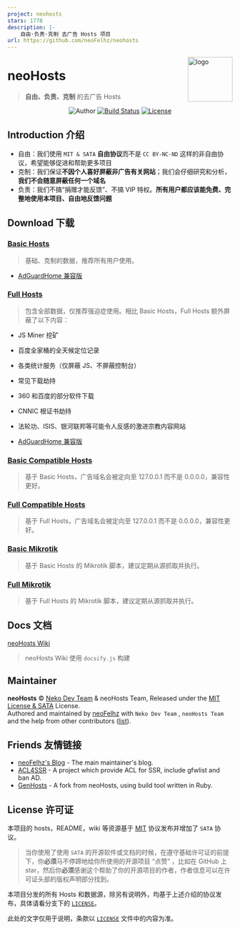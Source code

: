 ```yaml
---
project: neohosts
stars: 1778
description: |-
    自由·负责·克制 去广告 Hosts 项目
url: https://github.com/neoFelhz/neohosts
---
```


<img src="https://i.loli.net/2017/10/26/59f16e54c30af.png" alt="logo" width="100" height="100" align="right" />

# neoHosts

> **自由、负责、克制** 的去广告 Hosts

<p align="center">
<img alt="Author" src="https://img.shields.io/badge/Author-Neko%20Dev%20Team%20&%20neoHosts%20Team-blue.svg?style=flat-square"/>
<a href="https://travis-ci.org/neko-dev/neohosts"><img alt="Build Status" src="https://img.shields.io/travis/neoFelhz/neohosts.svg?style=flat-square"/></a>
<a href="https://github.com/neoFelhz/neohosts/blob/data/LICENSE"><img alt="License" src="https://img.shields.io/badge/License-MIT-757575.svg?style=flat-square"/></a>
</p>

## Introduction 介绍

- 自由：我们使用 `MIT & SATA` **自由协议**而不是 `CC BY-NC-ND` 这样的非自由协议，希望能够促进和帮助更多项目
- 克制：我们保证**不因个人喜好屏蔽非广告有关网站**；我们会仔细研究和分析，**我们不会随意屏蔽任何一个域名**
- 负责：我们不搞“捐赠才能反馈”、不搞 VIP 特权。**所有用户都应该能免费、完整地使用本项目、自由地反馈问题**

## Download 下载

### [Basic Hosts](https://cdn.jsdelivr.net/gh/neoFelhz/neohosts@gh-pages/basic/hosts)

> 基础、克制的数据，推荐所有用户使用。

- [AdGuardHome 兼容版](https://cdn.jsdelivr.net/gh/neoFelhz/neohosts@gh-pages/basic/hosts.txt)

### [Full Hosts](https://cdn.jsdelivr.net/gh/neoFelhz/neohosts@gh-pages/full/hosts)

> 包含全部数据，仅推荐强迫症使用。相比 Basic Hosts，Full Hosts 额外屏蔽了以下内容：

- JS Miner 挖矿
- 百度全家桶的全天候定位记录
- 各类统计服务（仅屏蔽 JS、不屏蔽控制台）
- 常见下载劫持
- 360 和百度的部分软件下载
- CNNIC 根证书劫持
- 法轮功、ISIS、银河联邦等可能令人反感的激进宗教内容网站

- [AdGuardHome 兼容版](https://cdn.jsdelivr.net/gh/neoFelhz/neohosts@gh-pages/full/hosts.txt)

### [Basic Compatible Hosts](https://cdn.jsdelivr.net/gh/neoFelhz/neohosts@gh-pages/127.0.0.1/basic/hosts)

> 基于 Basic Hosts，广告域名会被定向至 127.0.0.1 而不是 0.0.0.0，兼容性更好。

### [Full Compatible Hosts](https://cdn.jsdelivr.net/gh/neoFelhz/neohosts@gh-pages/127.0.0.1/full/hosts)

> 基于 Full Hosts，广告域名会被定向至 127.0.0.1 而不是 0.0.0.0，兼容性更好。

### [Basic Mikrotik](https://cdn.jsdelivr.net/gh/neoFelhz/neohosts@gh-pages/basic/mikrotik.rsc)

> 基于 Basic Hosts 的 Mikrotik 脚本，建议定期从源抓取并执行。

### [Full Mikrotik](https://cdn.jsdelivr.net/gh/neoFelhz/neohosts@gh-pages/full/mikrotik.rsc)

> 基于 Full Hosts 的 Mikrotik 脚本，建议定期从源抓取并执行。

## Docs 文档

[neoHosts Wiki](https://hosts.nfz.moe/#/)

> neoHosts Wiki 使用 `docsify.js` 构建

## Maintainer

**neoHosts** © [Neko Dev Team](https://github.com/neko-dev) & neoHosts Team, Released under the [MIT License & SATA](./LICENSE) License.<br>
Authored and maintained by [neoFelhz](https://github.com/neoFelhz) with `Neko Dev Team` , `neoHosts Team` and the help from other contributors ([list](https://github.com/neko-dev/neohosts/contributors)).

## Friends 友情链接

- [neoFelhz's Blog](https://blog.nfz.moe) - The main maintainer's blog.
- [ACL4SSR](https://github.com/ACL4SSR/ACL4SSR) - A project which provide ACL for SSR, include gfwlist and ban AD.
- [GenHosts](https://github.com/pigfromChina/neohosts) - A fork from neoHosts, using build tool written in Ruby.

## License 许可证

本项目的 hosts，README，wiki 等资源基于 [MIT](./LICENSE) 协议发布并增加了 `SATA` 协议。

> 当你使用了使用 `SATA` 的开源软件或文档的时候，在遵守基础许可证的前提下，你**必须**马不停蹄地给你所使用的开源项目 “点赞” ，比如在 GitHub 上 star，然后你**必须**感谢这个帮助了你的开源项目的作者，作者信息可以在许可证头部的版权声明部分找到。

本项目分发的所有 Hosts 和数据源，除另有说明外，均基于上述介绍的协议发布，具体请看分支下的 [`LICENSE`](https://github.com/neko-dev/neohosts/blob/data/LICENSE)。

此处的文字仅用于说明，条款以 [`LICENSE`](https://github.com/neko-dev/neohosts/blob/data/LICENSE) 文件中的内容为准。

